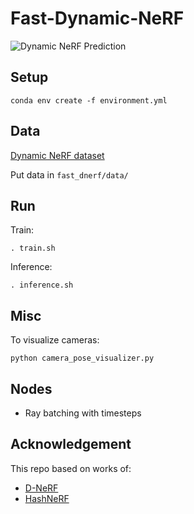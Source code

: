 # Fast-Dynamic-NeRF

![Dynamic NeRF Prediction](/_graphics/Predictions.gif)


## Setup
```
conda env create -f environment.yml
```

## Data
[Dynamic NeRF dataset](https://drive.google.com/file/d/1uHVyApwqugXTFuIRRlE4abTW8_rrVeIK/view)

Put data in `fast_dnerf/data/`

## Run
Train:
```
. train.sh
```

Inference:
```
. inference.sh
```

## Misc
To visualize cameras:
```
python camera_pose_visualizer.py
```

## Nodes
- Ray batching with timesteps

## Acknowledgement
This repo based on works of:

- [D-NeRF](https://github.com/albertpumarola/D-NeRF)
- [HashNeRF](https://github.com/yashbhalgat/HashNeRF-pytorch)